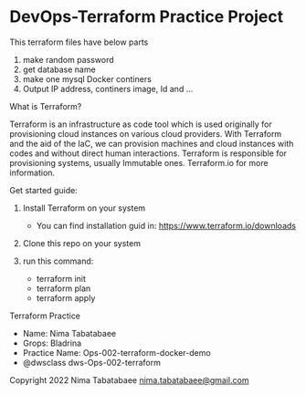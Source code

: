 # DevOps-Terraform Practice Project

This terraform files have below parts
 1) make random password
 2) get database name
 3) make one mysql Docker continers
 4) Output IP address, continers image, Id and ... 

What is Terraform?

Terraform is an infrastructure as code tool which is used originally for provisioning cloud instances on various cloud providers.
With Terraform and the aid of the IaC, we can provision machines and cloud instances with codes and without direct human interactions.
Terraform is responsible for provisioning systems, usually Immutable ones. Terraform.io for more information.

Get started guide:

1) Install Terraform on your system
   - You can find installation guid in: https://www.terraform.io/downloads
   
2) Clone this repo on your system

3) run this command:
   - terraform init
   - terraform plan
   - terraform apply


Terraform Practice
  - Name: Nima Tabatabaee
  - Grops: Bladrina
  - Practice Name: Ops-002-terraform-docker-demo
  - @dwsclass dws-Ops-002-terraform


Copyright 2022 Nima Tabatabaee <nima.tabatabaee@gmail.com>


